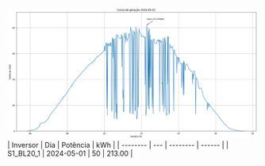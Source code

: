 ![My Image](01_05_2024-S1_BL20_1.png)
| Inversor | Dia | Potência | kWh    |
| -------- | --- | -------- | ------ |
| S1_BL20_1       | 2024-05-01  | 50       | 213.00 |